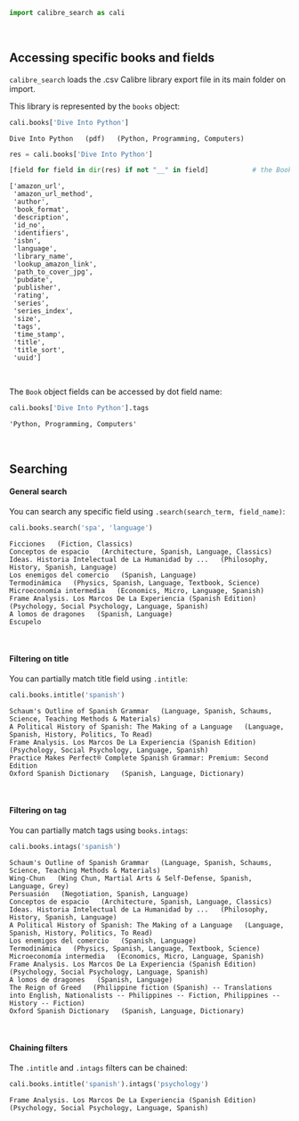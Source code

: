 

```python
import calibre_search as cali
```

<br>

## Accessing specific books and fields

`calibre_search` loads the .csv Calibre library export file in its main folder on import.

This library is represented by the `books` object:


```python
cali.books['Dive Into Python']
```




    Dive Into Python   (pdf)   (Python, Programming, Computers)




```python
res = cali.books['Dive Into Python']

[field for field in dir(res) if not "__" in field]           # the Book object fields
```




    ['amazon_url',
     'amazon_url_method',
     'author',
     'book_format',
     'description',
     'id_no',
     'identifiers',
     'isbn',
     'language',
     'library_name',
     'lookup_amazon_link',
     'path_to_cover_jpg',
     'pubdate',
     'publisher',
     'rating',
     'series',
     'series_index',
     'size',
     'tags',
     'time_stamp',
     'title',
     'title_sort',
     'uuid']



<br>

The `Book` object fields can be accessed by dot field name:


```python
cali.books['Dive Into Python'].tags
```




    'Python, Programming, Computers'



<br>

## Searching

#### General search

You can search any specific field using `.search(search_term, field_name)`:


```python
cali.books.search('spa', 'language')
```




    Ficciones   (Fiction, Classics)
    Conceptos de espacio   (Architecture, Spanish, Language, Classics)
    Ideas. Historia Intelectual de La Humanidad by ...   (Philosophy, History, Spanish, Language)
    Los enemigos del comercio   (Spanish, Language)
    Termodinámica   (Physics, Spanish, Language, Textbook, Science)
    Microeconomía intermedia   (Economics, Micro, Language, Spanish)
    Frame Analysis. Los Marcos De La Experiencia (Spanish Edition)   (Psychology, Social Psychology, Language, Spanish)
    A lomos de dragones   (Spanish, Language)
    Escupelo



<br>

#### Filtering on title

You can partially match title field using `.intitle`:


```python
cali.books.intitle('spanish')
```




    Schaum's Outline of Spanish Grammar   (Language, Spanish, Schaums, Science, Teaching Methods & Materials)
    A Political History of Spanish: The Making of a Language   (Language, Spanish, History, Politics, To Read)
    Frame Analysis. Los Marcos De La Experiencia (Spanish Edition)   (Psychology, Social Psychology, Language, Spanish)
    Practice Makes Perfect® Complete Spanish Grammar: Premium: Second Edition
    Oxford Spanish Dictionary   (Spanish, Language, Dictionary)



<br>

#### Filtering on tag

You can partially match tags using `books.intags`:


```python
cali.books.intags('spanish')
```




    Schaum's Outline of Spanish Grammar   (Language, Spanish, Schaums, Science, Teaching Methods & Materials)
    Wing-Chun   (Wing Chun, Martial Arts & Self-Defense, Spanish, Language, Grey)
    Persuasión   (Negotiation, Spanish, Language)
    Conceptos de espacio   (Architecture, Spanish, Language, Classics)
    Ideas. Historia Intelectual de La Humanidad by ...   (Philosophy, History, Spanish, Language)
    A Political History of Spanish: The Making of a Language   (Language, Spanish, History, Politics, To Read)
    Los enemigos del comercio   (Spanish, Language)
    Termodinámica   (Physics, Spanish, Language, Textbook, Science)
    Microeconomía intermedia   (Economics, Micro, Language, Spanish)
    Frame Analysis. Los Marcos De La Experiencia (Spanish Edition)   (Psychology, Social Psychology, Language, Spanish)
    A lomos de dragones   (Spanish, Language)
    The Reign of Greed   (Philippine fiction (Spanish) -- Translations into English, Nationalists -- Philippines -- Fiction, Philippines -- History -- Fiction)
    Oxford Spanish Dictionary   (Spanish, Language, Dictionary)



<br>

#### Chaining filters

The `.intitle` and `.intags` filters can be chained:


```python
cali.books.intitle('spanish').intags('psychology')
```




    Frame Analysis. Los Marcos De La Experiencia (Spanish Edition)   (Psychology, Social Psychology, Language, Spanish)



<br>
